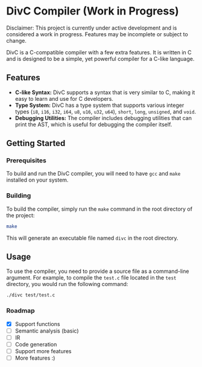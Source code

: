 # DivC Compiler (Work in Progress)
Disclaimer: This project is currently under active development and is considered a work in progress. Features may be incomplete or subject to change.

DivC is a C-compatible compiler with a few extra features. It is written in C and is designed to be a simple, yet powerful compiler for a C-like language.

## Features
 - **C-like Syntax:** DivC supports a syntax that is very similar to C, making it easy to learn and use for C developers.
 - **Type System:** DivC has a type system that supports various integer types (`i8`, `i16`, `i32`, `i64`, `u8`, `u16`, `u32`, `u64`), `short`, `long`, `unsigned`, and `void`.
 - **Debugging Utilities:** The compiler includes debugging utilities that can print the AST, which is useful for debugging the compiler itself.

## Getting Started
### Prerequisites
To build and run the DivC compiler, you will need to have `gcc` and `make` installed on your system.

### Building
To build the compiler, simply run the `make` command in the root directory of the project:
```sh
make
```
This will generate an executable file named `divc` in the root directory.

## Usage
To use the compiler, you need to provide a source file as a command-line argument. For example, to compile the `test.c` file located in the `test` directory, you would run the following command:
```sh
./divc test/test.c
```

### Roadmap
 - [x] Support functions
 - [ ] Semantic analysis (basic)
 - [ ] IR
 - [ ] Code generation
 - [ ] Support more features
 - [ ] More features :)
